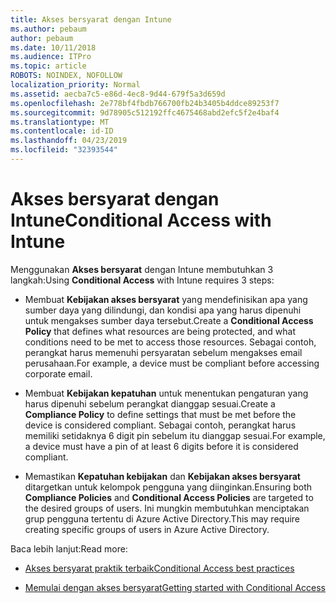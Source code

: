 ```yaml
---
title: Akses bersyarat dengan Intune
ms.author: pebaum
author: pebaum
ms.date: 10/11/2018
ms.audience: ITPro
ms.topic: article
ROBOTS: NOINDEX, NOFOLLOW
localization_priority: Normal
ms.assetid: aecba7c5-e86d-4ec8-9d44-679f5a3d659d
ms.openlocfilehash: 2e778bf4fbdb766700fb24b3405b4ddce89253f7
ms.sourcegitcommit: 9d78905c512192ffc4675468abd2efc5f2e4baf4
ms.translationtype: MT
ms.contentlocale: id-ID
ms.lasthandoff: 04/23/2019
ms.locfileid: "32393544"
---
```

# <a name="conditional-access-with-intune"></a><span data-ttu-id="62b07-102">Akses bersyarat dengan Intune</span><span class="sxs-lookup"><span data-stu-id="62b07-102">Conditional Access with Intune</span></span>

<span data-ttu-id="62b07-103">Menggunakan **Akses bersyarat** dengan Intune membutuhkan 3 langkah:</span><span class="sxs-lookup"><span data-stu-id="62b07-103">Using **Conditional Access** with Intune requires 3 steps:</span></span> 
  
- <span data-ttu-id="62b07-104">Membuat **Kebijakan akses bersyarat** yang mendefinisikan apa yang sumber daya yang dilindungi, dan kondisi apa yang harus dipenuhi untuk mengakses sumber daya tersebut.</span><span class="sxs-lookup"><span data-stu-id="62b07-104">Create a **Conditional Access Policy** that defines what resources are being protected, and what conditions need to be met to access those resources.</span></span> <span data-ttu-id="62b07-105">Sebagai contoh, perangkat harus memenuhi persyaratan sebelum mengakses email perusahaan.</span><span class="sxs-lookup"><span data-stu-id="62b07-105">For example, a device must be compliant before accessing corporate email.</span></span> 
    
- <span data-ttu-id="62b07-106">Membuat **Kebijakan kepatuhan** untuk menentukan pengaturan yang harus dipenuhi sebelum perangkat dianggap sesuai.</span><span class="sxs-lookup"><span data-stu-id="62b07-106">Create a **Compliance Policy** to define settings that must be met before the device is considered compliant.</span></span> <span data-ttu-id="62b07-107">Sebagai contoh, perangkat harus memiliki setidaknya 6 digit pin sebelum itu dianggap sesuai.</span><span class="sxs-lookup"><span data-stu-id="62b07-107">For example, a device must have a pin of at least 6 digits before it is considered compliant.</span></span> 
    
- <span data-ttu-id="62b07-108">Memastikan **Kepatuhan kebijakan** dan **Kebijakan akses bersyarat** ditargetkan untuk kelompok pengguna yang diinginkan.</span><span class="sxs-lookup"><span data-stu-id="62b07-108">Ensuring both **Compliance Policies** and **Conditional Access Policies** are targeted to the desired groups of users.</span></span> <span data-ttu-id="62b07-109">Ini mungkin membutuhkan menciptakan grup pengguna tertentu di Azure Active Directory.</span><span class="sxs-lookup"><span data-stu-id="62b07-109">This may require creating specific groups of users in Azure Active Directory.</span></span> 
    
<span data-ttu-id="62b07-110">Baca lebih lanjut:</span><span class="sxs-lookup"><span data-stu-id="62b07-110">Read more:</span></span>
  
- [<span data-ttu-id="62b07-111">Akses bersyarat praktik terbaik</span><span class="sxs-lookup"><span data-stu-id="62b07-111">Conditional Access best practices</span></span>](https://docs.microsoft.com/azure/active-directory/conditional-access/best-practices)
    
- [<span data-ttu-id="62b07-112">Memulai dengan akses bersyarat</span><span class="sxs-lookup"><span data-stu-id="62b07-112">Getting started with Conditional Access </span></span>](https://docs.microsoft.com/azure/active-directory/active-directory-conditional-access-azure-portal-get-started)
    

